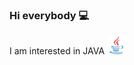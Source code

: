 
### Hi everybody 💻

<p>
  I am interested in JAVA
  <img src="https://raw.githubusercontent.com/devicons/devicon/master/icons/java/java-original.svg" alt="java" width="30" height="30"/>
</p>


